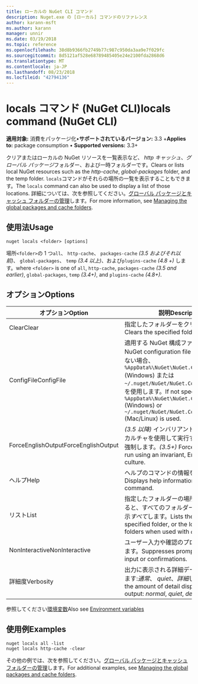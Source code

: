 ```yaml
---
title: ローカルの NuGet CLI コマンド
description: Nuget.exe の [ローカル] コマンドのリファレンス
author: karann-msft
ms.author: karann
manager: unnir
ms.date: 03/19/2018
ms.topic: reference
ms.openlocfilehash: 38d8b9366fb2749b77c987c950da3aa9e7f029fc
ms.sourcegitcommit: 8d5121af528e68789485405e24e2100fda2868d6
ms.translationtype: MT
ms.contentlocale: ja-JP
ms.lasthandoff: 08/23/2018
ms.locfileid: "42794136"
---
```

# <a name="locals-command-nuget-cli"></a><span data-ttu-id="fa820-103">locals コマンド (NuGet CLI)</span><span class="sxs-lookup"><span data-stu-id="fa820-103">locals command (NuGet CLI)</span></span>

<span data-ttu-id="fa820-104">**適用対象:** 消費をパッケージ化&bullet;**サポートされているバージョン:** 3.3 +</span><span class="sxs-lookup"><span data-stu-id="fa820-104">**Applies to:** package consumption &bullet; **Supported versions:** 3.3+</span></span>

<span data-ttu-id="fa820-105">クリアまたはローカルの NuGet リソースを一覧表示など、 *http キャッシュ*、*グローバル パッケージ*フォルダー、および一時フォルダーです。</span><span class="sxs-lookup"><span data-stu-id="fa820-105">Clears or lists local NuGet resources such as the *http-cache*, *global-packages* folder, and the temp folder.</span></span> <span data-ttu-id="fa820-106">`locals`コマンドがそれらの場所の一覧を表示することもできます。</span><span class="sxs-lookup"><span data-stu-id="fa820-106">The `locals` command can also be used to display a list of those locations.</span></span> <span data-ttu-id="fa820-107">詳細については、次を参照してください。[グローバル パッケージとキャッシュ フォルダーの管理](../consume-packages/managing-the-global-packages-and-cache-folders.md)します。</span><span class="sxs-lookup"><span data-stu-id="fa820-107">For more information, see [Managing the global packages and cache folders](../consume-packages/managing-the-global-packages-and-cache-folders.md).</span></span>

## <a name="usage"></a><span data-ttu-id="fa820-108">使用法</span><span class="sxs-lookup"><span data-stu-id="fa820-108">Usage</span></span>

```cli
nuget locals <folder> [options]
```

<span data-ttu-id="fa820-109">場所`<folder>`の 1 つ`all`、 `http-cache`、 `packages-cache` *(3.5 およびそれ以前)*、 `global-packages`、 `temp` *(3.4 以上)*、および`plugins-cache` *(4.8 +)* します。</span><span class="sxs-lookup"><span data-stu-id="fa820-109">where `<folder>` is one of `all`, `http-cache`, `packages-cache` *(3.5 and earlier)*, `global-packages`, `temp` *(3.4+)*, and `plugins-cache` *(4.8+)*.</span></span>

## <a name="options"></a><span data-ttu-id="fa820-110">オプション</span><span class="sxs-lookup"><span data-stu-id="fa820-110">Options</span></span>

| <span data-ttu-id="fa820-111">オプション</span><span class="sxs-lookup"><span data-stu-id="fa820-111">Option</span></span> | <span data-ttu-id="fa820-112">説明</span><span class="sxs-lookup"><span data-stu-id="fa820-112">Description</span></span> |
| --- | --- |
| <span data-ttu-id="fa820-113">Clear</span><span class="sxs-lookup"><span data-stu-id="fa820-113">Clear</span></span> | <span data-ttu-id="fa820-114">指定したフォルダーをクリアします。</span><span class="sxs-lookup"><span data-stu-id="fa820-114">Clears the specified folder.</span></span> |
| <span data-ttu-id="fa820-115">ConfigFile</span><span class="sxs-lookup"><span data-stu-id="fa820-115">ConfigFile</span></span> | <span data-ttu-id="fa820-116">適用する NuGet 構成ファイル。</span><span class="sxs-lookup"><span data-stu-id="fa820-116">The NuGet configuration file to apply.</span></span> <span data-ttu-id="fa820-117">指定しない場合、 `%AppData%\NuGet\NuGet.Config` (Windows) または`~/.nuget/NuGet/NuGet.Config`(Mac/linux) を使用します。</span><span class="sxs-lookup"><span data-stu-id="fa820-117">If not specified, `%AppData%\NuGet\NuGet.Config` (Windows) or `~/.nuget/NuGet/NuGet.Config` (Mac/Linux) is used.</span></span>|
| <span data-ttu-id="fa820-118">ForceEnglishOutput</span><span class="sxs-lookup"><span data-stu-id="fa820-118">ForceEnglishOutput</span></span> | <span data-ttu-id="fa820-119">*(3.5 以降)* インバリアントの英語ベースのカルチャを使用して実行する nuget.exe を強制します。</span><span class="sxs-lookup"><span data-stu-id="fa820-119">*(3.5+)* Forces nuget.exe to run using an invariant, English-based culture.</span></span> |
| <span data-ttu-id="fa820-120">ヘルプ</span><span class="sxs-lookup"><span data-stu-id="fa820-120">Help</span></span> | <span data-ttu-id="fa820-121">ヘルプのコマンドの情報を表示します。</span><span class="sxs-lookup"><span data-stu-id="fa820-121">Displays help information for the command.</span></span> |
| <span data-ttu-id="fa820-122">リスト</span><span class="sxs-lookup"><span data-stu-id="fa820-122">List</span></span> | <span data-ttu-id="fa820-123">指定したフォルダーの場所またはを使用すると、すべてのフォルダーの場所を一覧表示*すべて*します。</span><span class="sxs-lookup"><span data-stu-id="fa820-123">Lists the location of the specified folder, or the locations of all folders when used with *all*.</span></span> |
| <span data-ttu-id="fa820-124">NonInteractive</span><span class="sxs-lookup"><span data-stu-id="fa820-124">NonInteractive</span></span> | <span data-ttu-id="fa820-125">ユーザー入力や確認のプロンプトを抑制します。</span><span class="sxs-lookup"><span data-stu-id="fa820-125">Suppresses prompts for user input or confirmations.</span></span> |
| <span data-ttu-id="fa820-126">詳細度</span><span class="sxs-lookup"><span data-stu-id="fa820-126">Verbosity</span></span> | <span data-ttu-id="fa820-127">出力に表示される詳細データの量を指定します:*通常*、 *quiet*、*詳細*します。</span><span class="sxs-lookup"><span data-stu-id="fa820-127">Specifies the amount of detail displayed in the output: *normal*, *quiet*, *detailed*.</span></span> |

<span data-ttu-id="fa820-128">参照してください[環境変数](cli-ref-environment-variables.md)</span><span class="sxs-lookup"><span data-stu-id="fa820-128">Also see [Environment variables](cli-ref-environment-variables.md)</span></span>

## <a name="examples"></a><span data-ttu-id="fa820-129">使用例</span><span class="sxs-lookup"><span data-stu-id="fa820-129">Examples</span></span>

```cli
nuget locals all -list
nuget locals http-cache -clear
```

<span data-ttu-id="fa820-130">その他の例では、次を参照してください。[グローバル パッケージとキャッシュ フォルダーの管理](../consume-packages/managing-the-global-packages-and-cache-folders.md)します。</span><span class="sxs-lookup"><span data-stu-id="fa820-130">For additional examples, see [Managing the global packages and cache folders](../consume-packages/managing-the-global-packages-and-cache-folders.md).</span></span>
